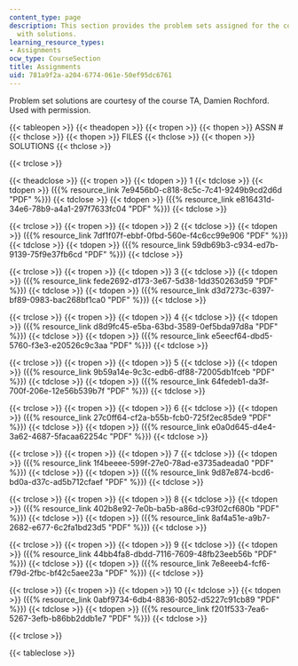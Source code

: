 ```yaml
---
content_type: page
description: This section provides the problem sets assigned for the course along
  with solutions.
learning_resource_types:
- Assignments
ocw_type: CourseSection
title: Assignments
uid: 781a9f2a-a204-6774-061e-50ef95dc6761
---
```


Problem set solutions are courtesy of the course TA, Damien Rochford. Used with permission.

{{< tableopen >}}
{{< theadopen >}}
{{< tropen >}}
{{< thopen >}}
ASSN #
{{< thclose >}}
{{< thopen >}}
FILES
{{< thclose >}}
{{< thopen >}}
SOLUTIONS
{{< thclose >}}

{{< trclose >}}

{{< theadclose >}}
{{< tropen >}}
{{< tdopen >}}
1
{{< tdclose >}}
{{< tdopen >}}
({{% resource_link 7e9456b0-c818-8c5c-7c41-9249b9cd2d6d "PDF" %}})
{{< tdclose >}}
{{< tdopen >}}
({{% resource_link e816431d-34e6-78b9-a4a1-297f7633fc04 "PDF" %}})
{{< tdclose >}}

{{< trclose >}}
{{< tropen >}}
{{< tdopen >}}
2
{{< tdclose >}}
{{< tdopen >}}
({{% resource_link 7df1f07f-ebbf-0fbd-560e-f4c6cc99e906 "PDF" %}})
{{< tdclose >}}
{{< tdopen >}}
({{% resource_link 59db69b3-c934-ed7b-9139-75f9e37fb6cd "PDF" %}})
{{< tdclose >}}

{{< trclose >}}
{{< tropen >}}
{{< tdopen >}}
3
{{< tdclose >}}
{{< tdopen >}}
({{% resource_link fede2692-d173-3e67-5d38-1dd350263d59 "PDF" %}})
{{< tdclose >}}
{{< tdopen >}}
({{% resource_link d3d7273c-6397-bf89-0983-bac268bf1ca0 "PDF" %}})
{{< tdclose >}}

{{< trclose >}}
{{< tropen >}}
{{< tdopen >}}
4
{{< tdclose >}}
{{< tdopen >}}
({{% resource_link d8d9fc45-e5ba-63bd-3589-0ef5bda97d8a "PDF" %}})
{{< tdclose >}}
{{< tdopen >}}
({{% resource_link e5eecf64-dbd5-5760-f3e3-e20526c9c3aa "PDF" %}})
{{< tdclose >}}

{{< trclose >}}
{{< tropen >}}
{{< tdopen >}}
5
{{< tdclose >}}
{{< tdopen >}}
({{% resource_link 9b59a14e-9c3c-edb6-df88-72005db1fceb "PDF" %}})
{{< tdclose >}}
{{< tdopen >}}
({{% resource_link 64fedeb1-da3f-700f-206e-12e56b539b7f "PDF" %}})
{{< tdclose >}}

{{< trclose >}}
{{< tropen >}}
{{< tdopen >}}
6
{{< tdclose >}}
{{< tdopen >}}
({{% resource_link 27c0ff64-cf2a-b55b-fcb0-725f2ec85de9 "PDF" %}})
{{< tdclose >}}
{{< tdopen >}}
({{% resource_link e0a0d645-d4e4-3a62-4687-5facaa62254c "PDF" %}})
{{< tdclose >}}

{{< trclose >}}
{{< tropen >}}
{{< tdopen >}}
7
{{< tdclose >}}
{{< tdopen >}}
({{% resource_link 1f4beeee-599f-27e0-78ad-e3735adeada0 "PDF" %}})
{{< tdclose >}}
{{< tdopen >}}
({{% resource_link 9d87e874-bcd6-bd0a-d37c-ad5b712cfaef "PDF" %}})
{{< tdclose >}}

{{< trclose >}}
{{< tropen >}}
{{< tdopen >}}
8
{{< tdclose >}}
{{< tdopen >}}
({{% resource_link 402b8e92-7e0b-ba5b-a86d-c93f02cf680b "PDF" %}})
{{< tdclose >}}
{{< tdopen >}}
({{% resource_link 8af4a51e-a9b7-2682-e677-6c2fa1bd23d5 "PDF" %}})
{{< tdclose >}}

{{< trclose >}}
{{< tropen >}}
{{< tdopen >}}
9
{{< tdclose >}}
{{< tdopen >}}
({{% resource_link 44bb4fa8-dbdd-7116-7609-48fb23eeb56b "PDF" %}})
{{< tdclose >}}
{{< tdopen >}}
({{% resource_link 7e8eeeb4-fcf6-f79d-2fbc-bf42c5aee23a "PDF" %}})
{{< tdclose >}}

{{< trclose >}}
{{< tropen >}}
{{< tdopen >}}
10
{{< tdclose >}}
{{< tdopen >}}
({{% resource_link 0abf9734-6db4-8836-8052-d5227c91cb89 "PDF" %}})
{{< tdclose >}}
{{< tdopen >}}
({{% resource_link f201f533-7ea6-5267-3efb-b86bb2ddb1e7 "PDF" %}})
{{< tdclose >}}

{{< trclose >}}

{{< tableclose >}}